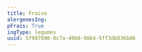 ```yaml
---
title: Fraise
alergenesIng:
pFrais: True
ingType: legumes
uuid: 5f907890-8c7a-49b0-9864-5ff3db836b86
---
```

